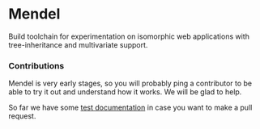# Mendel

Build toolchain for experimentation on isomorphic web applications with tree-inheritance and multivariate support.


### Contributions

Mendel is very early stages, so you will probably ping a contributor to be able to try it out and understand how it works. We will be glad to help.

So far we have some [test documentation](tests.md) in case you want to make a pull request.
